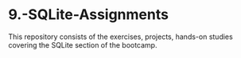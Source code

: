 # 9.-SQLite-Assignments
This repository consists of the exercises, projects, hands-on studies covering the SQLite section of the bootcamp.

